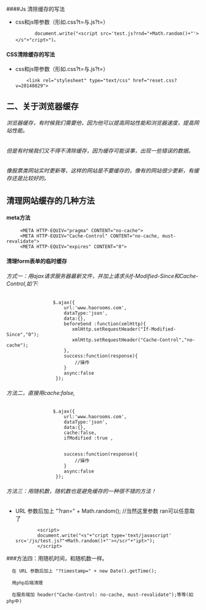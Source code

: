 ####Js 清除缓存的写法
* css和js带参数（形如.css?t=与.js?t=） 
     
     
     
             document.write("<script src='test.js?rnd="+Math.random()+"'></s"+"cript>")。
      
      
      
      
#### CSS清除缓存的写法
* css和js带参数（形如.css?t=与.js?t=） 
     
          <link rel="stylesheet" type="text/css" href="reset.css?v=20140829">
          
          
## 二、关于浏览器缓存
###### 浏览器缓存，有时候我们需要他，因为他可以提高网站性能和浏览器速度，提高网站性能。
###### 但是有时候我们又不得不清除缓存，因为缓存可能误事，出现一些错误的数据。
###### 像股票类网站实时更新等，这样的网站是不要缓存的，像有的网站很少更新，有缓存还是比较好的。


## 清理网站缓存的几种方法
#### meta方法
         <META HTTP-EQUIV="pragma" CONTENT="no-cache"> 
         <META HTTP-EQUIV="Cache-Control" CONTENT="no-cache, must-revalidate"> 
         <META HTTP-EQUIV="expires" CONTENT="0">
         
         
#### 清理form表单的临时缓存 
  ###### 方式一：用ajax请求服务器最新文件，并加上请求头If-Modified-Since和Cache-Control,如下:
                     $.ajax({
                         url:'www.haorooms.com',
                         dataType:'json',
                         data:{},
                         beforeSend :function(xmlHttp){ 
                            xmlHttp.setRequestHeader("If-Modified-Since","0"); 
                            xmlHttp.setRequestHeader("Cache-Control","no-cache");
                         },
                         success:function(response){
                             //操作
                         }
                         async:false
                      });
                   
                   
                   
  ###### 方法二，直接用cache:false,
                     $.ajax({
                         url:'www.haorooms.com',
                         dataType:'json',
                         data:{},
                         cache:false, 
                         ifModified :true ,
                    
                    
                         success:function(response){
                             //操作
                         }
                         async:false
                      });
                   
                   
                   
  ###### 方法三：用随机数，随机数也是避免缓存的一种很不错的方法！
  * URL 参数后加上 "?ran=" + Math.random(); //当然这里参数 ran可以任意取了 
  
              
                <script> 
                document.write("<s"+"cript type='text/javascript' src='/js/test.js?"+Math.random()+"'></scr"+"ipt>"); 
                </script> 
                
                
                
   ###方法四：用随机时间，和随机数一样。
      
      在 URL 参数后加上 "?timestamp=" + new Date().getTime();
      
      用php后端清理
      
      在服务端加 header("Cache-Control: no-cache, must-revalidate");等等(如php中)                 
                
                
                             
                   
                   
                   
                                  